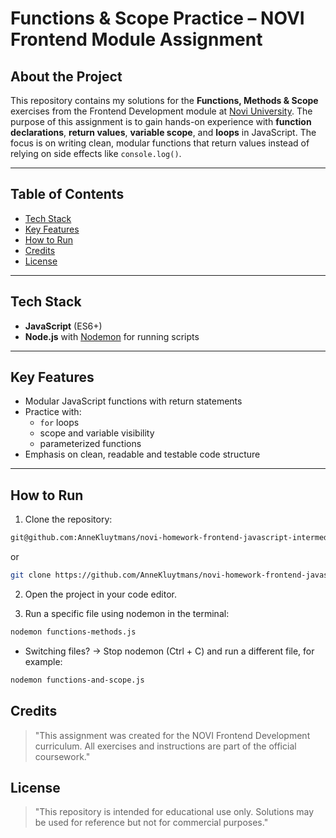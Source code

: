 # Functions & Scope Practice – NOVI Frontend Module Assignment

## About the Project

This repository contains my solutions for the **Functions, Methods & Scope** exercises from the Frontend Development module at [Novi University](https://www.novi.nl).
The purpose of this assignment is to gain hands-on experience with **function declarations**, **return values**, **variable scope**, and **loops** in JavaScript. The focus is on writing clean, modular functions that return values instead of relying on side effects like `console.log()`.

---

## Table of Contents

- [Tech Stack](#tech-stack)
- [Key Features](#key-features)
- [How to Run](#how-to-run)
- [Credits](#credits)
- [License](#license)

---

## Tech Stack

- **JavaScript** (ES6+)
- **Node.js** with [Nodemon](https://www.npmjs.com/package/nodemon) for running scripts

---

## Key Features

- Modular JavaScript functions with return statements
- Practice with:
    - `for` loops
    - scope and variable visibility
    - parameterized functions
- Emphasis on clean, readable and testable code structure

---

## How to Run

1. Clone the repository:

```bash
git@github.com:AnneKluytmans/novi-homework-frontend-javascript-intermediate-functions.git
```
or
```bash
git clone https://github.com/AnneKluytmans/novi-homework-frontend-javascript-intermediate-functions.git
```

2. Open the project in your code editor.

3. Run a specific file using nodemon in the terminal:

```bash
nodemon functions-methods.js
```

- Switching files? -> Stop nodemon (Ctrl + C) and run a different file, for example:

```bash
nodemon functions-and-scope.js
```

## Credits
> "This assignment was created for the NOVI Frontend Development curriculum. All exercises and instructions are part of the official coursework."

## License
> "This repository is intended for educational use only. Solutions may be used for reference but not for commercial purposes."